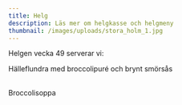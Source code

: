 ```yaml
---
title: Helg
description: Läs mer om helgkasse och helgmeny
thumbnail: /images/uploads/stora_holm_1.jpg
---
```

Helgen vecka 49 serverar vi:

Hälleflundra med broccolipuré och brynt smörsås

\
Broccolisoppa